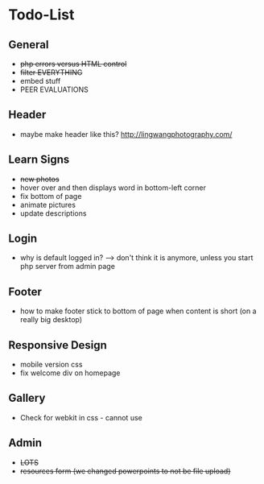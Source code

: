 # Todo-List

## General
* ~~php errors versus HTML control~~
* ~~filter EVERYTHING~~
* embed stuff
* PEER EVALUATIONS

## Header
* maybe make header like this? http://lingwangphotography.com/

## Learn Signs
* ~~new photos~~
* hover over and then displays word in bottom-left corner
* fix bottom of page
* animate pictures
* update descriptions

## Login
* why is default logged in? --> don't think it is anymore, unless you start php server from admin page

## Footer
* how to make footer stick to bottom of page when content is short (on a really big desktop)

## Responsive Design
* mobile version css
* fix welcome div on homepage

## Gallery
* Check for webkit in css - cannot use

## Admin
* ~~LOTS~~
* ~~resources form (we changed powerpoints to not be file upload)~~
